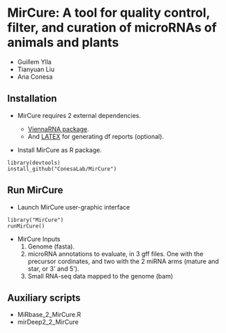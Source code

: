 # MirCure: A tool for quality control, filter, and curation of microRNAs of animals and plants 

- Guillem Ylla
- Tianyuan Liu
- Ana Conesa

## Installation

 - MirCure requires 2 external dependencies.
   - [ViennaRNA package](https://www.tbi.univie.ac.at/RNA/#download).
   - And [LATEX](https://www.latex-project.org/get/) for generating df reports (optional). 



- Install MirCure as R package. 

```
library(devtools)
install_github("ConesaLab/MirCure")
```




## Run MirCure

- Launch MirCure user-graphic interface 

```
library("MirCure")
runMirCure()
```

- MirCure Inputs
	1. Genome (fasta).
	2. microRNA annotations to evaluate, in 3 gff files. One with the precursor cordinates, and two with the 2 miRNA arms (mature and star, or 3' and 5'). 
	3. Small RNA-seq data mapped to the genome (bam)
	
	
## Auxiliary scripts
 
 - MiRbase_2_MirCure.R
 - mirDeep2_2_MirCure
